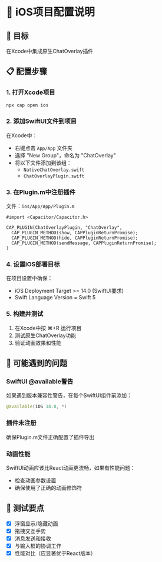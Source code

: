 # 🍎 iOS项目配置说明

## 🎯 目标
在Xcode中集成原生ChatOverlay插件

## 📋 配置步骤

### 1. 打开Xcode项目
```bash
npx cap open ios
```

### 2. 添加SwiftUI文件到项目
在Xcode中：
- 右键点击 `App/App` 文件夹
- 选择 "New Group"，命名为 "ChatOverlay"
- 将以下文件添加到该组：
  - `NativeChatOverlay.swift`
  - `ChatOverlayPlugin.swift`

### 3. 在Plugin.m中注册插件
文件：`ios/App/App/Plugin.m`
```objc
#import <Capacitor/Capacitor.h>

CAP_PLUGIN(ChatOverlayPlugin, "ChatOverlay",
  CAP_PLUGIN_METHOD(show, CAPPluginReturnPromise);
  CAP_PLUGIN_METHOD(hide, CAPPluginReturnPromise);
  CAP_PLUGIN_METHOD(sendMessage, CAPPluginReturnPromise);
)
```

### 4. 设置iOS部署目标
在项目设置中确保：
- iOS Deployment Target >= 14.0 (SwiftUI要求)
- Swift Language Version = Swift 5

### 5. 构建并测试
1. 在Xcode中按 ⌘+R 运行项目
2. 测试原生ChatOverlay功能
3. 验证动画效果和性能

## 🔧 可能遇到的问题

### SwiftUI @available警告
如果遇到版本兼容性警告，在每个SwiftUI组件前添加：
```swift
@available(iOS 14.0, *)
```

### 插件未注册
确保Plugin.m文件正确配置了插件导出

### 动画性能
SwiftUI动画应该比React动画更流畅，如果有性能问题：
- 检查动画参数设置
- 确保使用了正确的动画修饰符

## 📱 测试要点

- [x] 浮窗显示/隐藏动画
- [x] 拖拽交互手势
- [x] 消息发送和接收
- [x] 与输入框的协调工作
- [x] 性能对比（应显著优于React版本）
